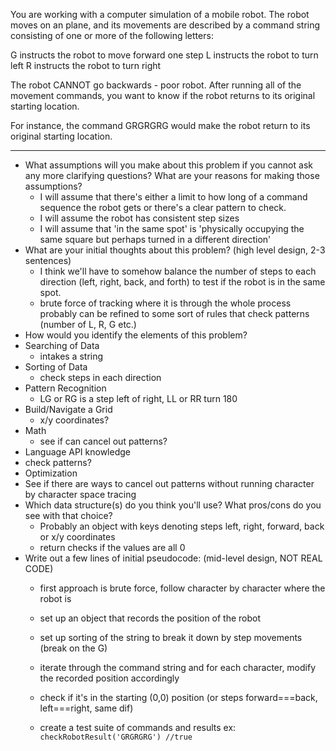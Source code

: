 You are working with a computer simulation of a mobile robot. The robot moves on an plane, and its movements are described by a command string consisting of one or more of the following letters:

G instructs the robot to move forward one step
L instructs the robot to turn left
R instructs the robot to turn right

The robot CANNOT go backwards - poor robot. After running all of the movement commands, you want to know if the robot returns to its original starting location.

For instance, the command GRGRGRG would make the robot return to its original starting location.
_____

- What assumptions will you make about this problem if you cannot ask any more clarifying questions? What are your reasons for making those assumptions?
  - I will assume that there's either a limit to how long of a command sequence the robot gets or there's a clear pattern to check.  
  - I will assume the robot has consistent step sizes
  - I will assume that 'in the same spot' is 'physically occupying the same square but perhaps turned in a different direction'
- What are your initial thoughts about this problem? (high level design, 2-3 sentences)
  - I think we'll have to somehow balance the number of steps to each direction (left, right, back, and forth) to test if the robot is in the same spot. 
  - brute force of tracking where it is through the whole process probably can be refined to some sort of rules that check patterns (number of L, R, G etc.)
- How would you identify the elements of this problem?
 - Searching of Data
   - intakes a string
 - Sorting of Data
   - check steps in each direction
 - Pattern Recognition
   - LG or RG is a step left of right, LL or RR turn 180 
 - Build/Navigate a Grid
   - x/y coordinates?
 - Math
   - see if can cancel out patterns?
 - Language API knowledge
  - check patterns?
 - Optimization
  - See if there are ways to cancel out patterns without running character by character space tracing
- Which data structure(s) do you think you'll use? What pros/cons do you see with that choice?
  - Probably an object with keys denoting steps left, right, forward, back or x/y coordinates
  - return checks if the values are all 0
- Write out a few lines of initial pseudocode: (mid-level design, NOT REAL CODE)
  - first approach is brute force, follow character by character where the robot is
  - set up an object that records the position of the robot
  - set up sorting of the string to break it down by step movements (break on the G)
  - iterate through the command string and for each character, modify the recorded position accordingly
  - check if it's in the starting (0,0) position (or steps forward===back, left===right, same dif)

  - create a test suite of commands and results ex:
    ```checkRobotResult('GRGRGRG') //true```